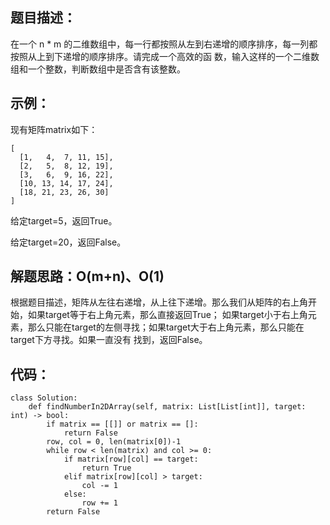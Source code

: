 ## 题目描述：
在一个 n * m 的二维数组中，每一行都按照从左到右递增的顺序排序，每一列都按照从上到下递增的顺序排序。请完成一个高效的函
数，输入这样的一个二维数组和一个整数，判断数组中是否含有该整数。

## 示例：
现有矩阵matrix如下：
```
[
  [1,   4,  7, 11, 15],
  [2,   5,  8, 12, 19],
  [3,   6,  9, 16, 22],
  [10, 13, 14, 17, 24],
  [18, 21, 23, 26, 30]
]

```

给定target=5，返回True。

给定target=20，返回False。

## 解题思路：O(m+n)、O(1)
根据题目描述，矩阵从左往右递增，从上往下递增。那么我们从矩阵的右上角开始，如果target等于右上角元素，那么直接返回True；
如果target小于右上角元素，那么只能在target的左侧寻找；如果target大于右上角元素，那么只能在target下方寻找。如果一直没有
找到，返回False。

## 代码：
```
class Solution:
    def findNumberIn2DArray(self, matrix: List[List[int]], target: int) -> bool:
        if matrix == [[]] or matrix == []:
            return False
        row, col = 0, len(matrix[0])-1
        while row < len(matrix) and col >= 0:
            if matrix[row][col] == target:
                return True
            elif matrix[row][col] > target:
                col -= 1
            else:
                row += 1
        return False
```